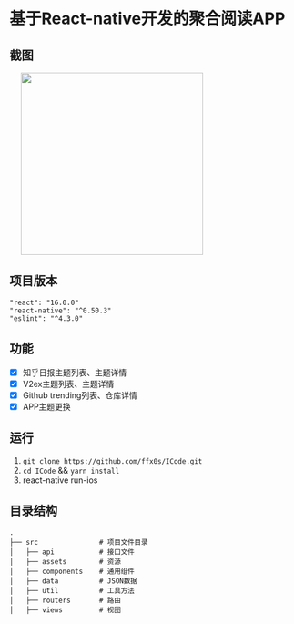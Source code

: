 ﻿# 基于React-native开发的聚合阅读APP

## 截图
<img src="https://o818xvhxo.qnssl.com/app-6.png" width="320" hspace="20" />

## 项目版本
`"react": "16.0.0"`  
`"react-native": "^0.50.3"`  
`"eslint": "^4.3.0"`

## 功能
- [x] 知乎日报主题列表、主题详情 
- [x] V2ex主题列表、主题详情 
- [x] Github trending列表、仓库详情 
- [x] APP主题更换

## 运行

1. `git clone https://github.com/ffx0s/ICode.git`
2. `cd ICode` && `yarn install`
3. react-native run-ios

## 目录结构

```
.
├── src               # 项目文件目录
│   ├── api           # 接口文件
│   ├── assets        # 资源
│   ├── components    # 通用组件
│   ├── data          # JSON数据
│   ├── util          # 工具方法
│   ├── routers       # 路由
│   ├── views         # 视图
```
